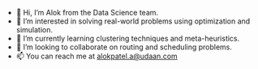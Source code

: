- 👋 Hi, I’m Alok from the Data Science team.
- 👀 I’m interested in solving real-world problems using optimization and simulation. 
- 🌱 I’m currently learning clustering techniques and meta-heuristics.
- 💞️ I’m looking to collaborate on routing and scheduling problems.
- 📫 You can reach me at alokpatel.a@udaan.com

<!---
alok1805/alok1805 is a ✨ special ✨ repository because its `README.md` (this file) appears on your GitHub profile.
You can click the Preview link to take a look at your changes.
--->
